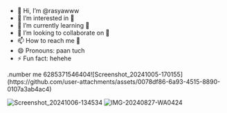 - 👋 Hi, I’m @rasyawww
- 👀 I’m interested in 🗿
- 🌱 I’m currently learning 🗿
- 💞️ I’m looking to collaborate on 🗿
- 📫 How to reach me 🤙
- 😄 Pronouns: paan tuch
- ⚡ Fun fact: hehehe

<!---
rasyawww/rasyawww is a ✨ special ✨ repository because its `README.md` (this file) appears on your GitHub profile.
You can click the Preview link to take a look at your changes.
--->.number me 6285371546404![Screenshot_20241005-170155](https://github.com/user-attachments/assets/0078df86-6a93-4515-8890-0107a3ab4ac4)
![Screenshot_20241006-134534](https://github.com/user-attachments/assets/1bd5ba05-721d-4006-8bce-4181091c4098)
![IMG-20240827-WA0424](https://github.com/user-attachments/assets/876eecac-9b67-4517-9199-fa10cc1165c8)

